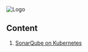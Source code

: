 ![Logo](https://github.com/udhaya-un/sonarqube-kubernetes/blob/master/GeppettoIcon.png?raw=true"Logo")

## Content
1. [SonarQube on Kubernetes](sonarqube-kubernetes.md)
